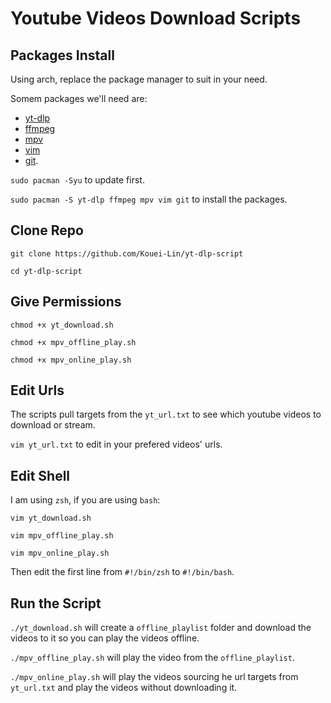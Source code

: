 # Youtube Videos Download Scripts

## Packages Install
Using arch, replace the package manager to suit in your need.

Somem packages we'll need are:
- [yt-dlp](https://wiki.archlinux.org/title/Yt-dlp)
- [ffmpeg](https://wiki.archlinux.org/title/FFmpeg)
- [mpv](https://wiki.archlinux.org/title/Mpv)
- [vim](https://wiki.archlinux.org/title/Vim)
- [git](https://wiki.archlinux.org/title/Git).

`sudo pacman -Syu` to update first.


`sudo pacman -S yt-dlp ffmpeg mpv vim git` to install the packages.

## Clone Repo
`git clone https://github.com/Kouei-Lin/yt-dlp-script`

`cd yt-dlp-script`

## Give Permissions
`chmod +x yt_download.sh`

`chmod +x mpv_offline_play.sh`

`chmod +x mpv_online_play.sh`

## Edit Urls
The scripts pull targets from the `yt_url.txt` to see which youtube videos to download or stream.

`vim yt_url.txt` to edit in your prefered videos' urls.

## Edit Shell
I am using `zsh`, if you are using `bash`:

`vim yt_download.sh`

`vim mpv_offline_play.sh`

`vim mpv_online_play.sh`

Then edit the first line from `#!/bin/zsh` to `#!/bin/bash`.

## Run the Script
`./yt_download.sh` will create a `offline_playlist` folder and download the videos to it so you can play the videos offline.

`./mpv_offline_play.sh` will play the video from the `offline_playlist`.

`./mpv_online_play.sh` will play the videos sourcing he url targets from `yt_url.txt` and play the videos without downloading it.
